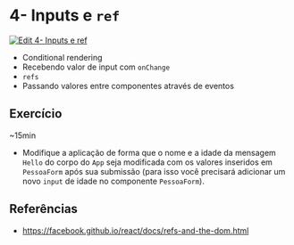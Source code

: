 # 4- Inputs e `ref`

[![Edit 4- Inputs e `ref`](https://codesandbox.io/static/img/play-codesandbox.svg)](https://codesandbox.io/s/k9ll5m7l93)

* Conditional rendering
* Recebendo valor de input com `onChange`
* `refs`
* Passando valores entre componentes através de eventos

## Exercício

~15min

* Modifique a aplicação de forma que o nome e a idade da mensagem `Hello` do corpo do `App` seja modificada com os valores inseridos em `PessoaForm` após sua submissão (para isso você precisará adicionar um novo `input` de idade no componente `PessoaForm`).

## Referências

* https://facebook.github.io/react/docs/refs-and-the-dom.html